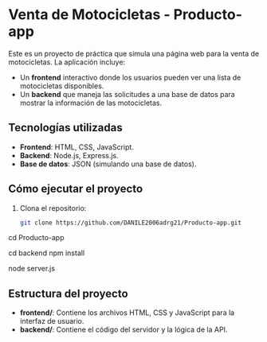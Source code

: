# Venta de Motocicletas - Producto-app

Este es un proyecto de práctica que simula una página web para la venta de motocicletas. La aplicación incluye:
- Un **frontend** interactivo donde los usuarios pueden ver una lista de motocicletas disponibles.
- Un **backend** que maneja las solicitudes a una base de datos para mostrar la información de las motocicletas.

## Tecnologías utilizadas
- **Frontend**: HTML, CSS, JavaScript.
- **Backend**: Node.js, Express.js.
- **Base de datos**: JSON (simulando una base de datos).

## Cómo ejecutar el proyecto

1. Clona el repositorio:
   ```bash
   git clone https://github.com/DANILE2006adrg21/Producto-app.git

cd Producto-app

cd backend
npm install

node server.js

## Estructura del proyecto

- **frontend/**: Contiene los archivos HTML, CSS y JavaScript para la interfaz de usuario.
- **backend/**: Contiene el código del servidor y la lógica de la API.
